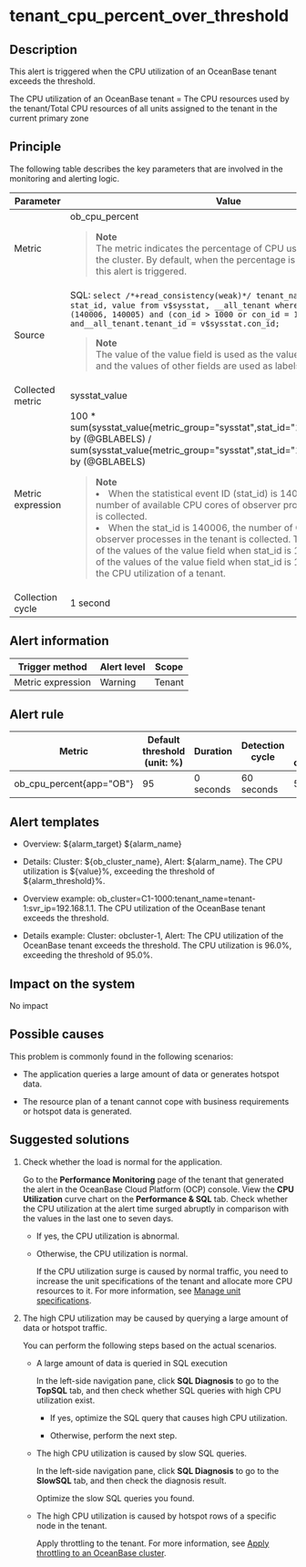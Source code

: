 tenant_cpu_percent_over_threshold
======================================================

**Description**
------------------------------------

This alert is triggered when the CPU utilization of an OceanBase tenant exceeds the threshold.

The CPU utilization of an OceanBase tenant = The CPU resources used by the tenant/Total CPU resources of all units assigned to the tenant in the current primary zone

Principle
------------------------------

The following table describes the key parameters that are involved in the monitoring and alerting logic.

|     Parameter     |                                                                                                                                                                                                                                                                                                                                                                                   Value                                                                                                                                                                                                                                                                                                                                                                                    |
|-------------------|----------------------------------------------------------------------------------------------------------------------------------------------------------------------------------------------------------------------------------------------------------------------------------------------------------------------------------------------------------------------------------------------------------------------------------------------------------------------------------------------------------------------------------------------------------------------------------------------------------------------------------------------------------------------------------------------------------------------------------------------------------------------------|
| Metric            | ob_cpu_percent <blockquote>**Note** <br> The metric indicates the percentage of CPU usage by a tenant in the cluster. By default, when the percentage is greater than 95%, this alert is triggered.   </blockquote>                                                                                                                                                                                                                                                                                                                                                                                                                                                                                                                                                     |
| Source            | SQL:  ```select /*+read_consistency(weak)*/ tenant_name, tenant_id, stat_id, value from v$sysstat, __all_tenant where stat_id IN (140006, 140005) and (con_id > 1000 or con_id = 1) and__all_tenant.tenant_id = v$sysstat.con_id;```  <blockquote>**Note** <br> The value of the value field is used as the value of sysstat_value, and the values of other fields are used as labels. </blockquote>                                                                                                                                                                                                                                                                                                                               |
| Collected metric  | sysstat_value                                                                                                                                                                                                                                                                                                                                                                                                                                                                                                                                                                                                                                                                                                                                                              |
| Metric expression | 100 \* sum(sysstat_value{metric_group="sysstat",stat_id="140006",@LABELS}) by (@GBLABELS) / sum(sysstat_value{metric_group="sysstat",stat_id="140005",@LABELS}) by (@GBLABELS) <blockquote>**Note**  <br> <li>When the statistical event ID (stat_id) is 140005, the maximum number of available CPU cores of observer processes in the tenant is collected.</li><li> When the stat_id is 140006, the number of CPU cores used by observer processes in the tenant is collected.    The ratio of the sum of the values of the value field when stat_id is 140006 to the sum of the values of the value field when stat_id is 140005 is used as the CPU utilization of a tenant.</li></blockquote> |
| Collection cycle  | 1 second                                                                                                                                                                                                                                                                                                                                                                                                                                                                                                                                                                                                                                                                                                                                                                   |

**Alert information**
------------------------------------------

|  Trigger method   | Alert level | Scope  |
|-------------------|-------------|--------|
| Metric expression | Warning     | Tenant |

**Alert rule**
-----------------------------------

|          Metric          | Default threshold (unit: %) | Duration  | Detection cycle | Time before clearance |
|--------------------------|-----------------------------|-----------|-----------------|-----------------------|
| ob_cpu_percent{app="OB"} | 95                          | 0 seconds | 60 seconds      | 5 minutes             |

**Alert templates**
----------------------------------------

* Overview: ${alarm_target} ${alarm_name}

* Details: Cluster: ${ob_cluster_name}, Alert: ${alarm_name}. The CPU utilization is ${value}%, exceeding the threshold of ${alarm_threshold}%.

* Overview example: ob_cluster=C1-1000:tenant_name=tenant-1:svr_ip=192.168.1.1. The CPU utilization of the OceanBase tenant exceeds the threshold.

* Details example: Cluster: obcluster-1, Alert: The CPU utilization of the OceanBase tenant exceeds the threshold. The CPU utilization is 96.0%, exceeding the threshold of 95.0%.

**Impact on the system**
---------------------------------------------

No impact

**Possible causes**
----------------------------------------

This problem is commonly found in the following scenarios:

* The application queries a large amount of data or generates hotspot data.

* The resource plan of a tenant cannot cope with business requirements or hotspot data is generated.

Suggested solutions
----------------------------------------

1. Check whether the load is normal for the application.

   Go to the **Performance Monitoring** page of the tenant that generated the alert in the OceanBase Cloud Platform (OCP) console. View the **CPU Utilization** curve chart on the **Performance \& SQL** tab. Check whether the CPU utilization at the alert time surged abruptly in comparison with the values in the last one to seven days.
   * If yes, the CPU utilization is abnormal.

   * Otherwise, the CPU utilization is normal.

     If the CPU utilization surge is caused by normal traffic, you need to increase the unit specifications of the tenant and allocate more CPU resources to it. For more information, see [Manage unit specifications](../../6.user-guide-2/5.tenant-functions/2.manage-basic-tenant-operations/2.unit-specification-management.md).

2. The high CPU utilization may be caused by querying a large amount of data or hotspot traffic.

   You can perform the following steps based on the actual scenarios.
   * A large amount of data is queried in SQL execution

     In the left-side navigation pane, click **SQL Diagnosis** to go to the **TopSQL** tab, and then check whether SQL queries with high CPU utilization exist.
     * If yes, optimize the SQL query that causes high CPU utilization.

     * Otherwise, perform the next step.

   * The high CPU utilization is caused by slow SQL queries.

     In the left-side navigation pane, click **SQL Diagnosis** to go to the **SlowSQL** tab, and then check the diagnosis result.

     Optimize the slow SQL queries you found.

   * The high CPU utilization is caused by hotspot rows of a specific node in the tenant.

     Apply throttling to the tenant. For more information, see [Apply throttling to an OceanBase cluster](../5.appendix/5.limit-the-inbound-traffic-of-the-oceanbase-cluster.md).
